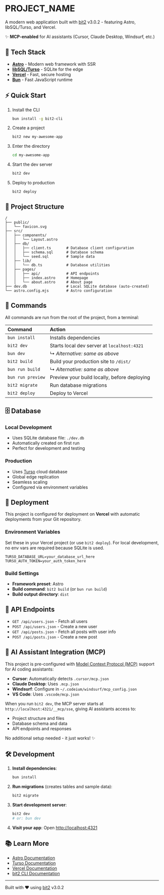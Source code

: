 # PROJECT_NAME

A modern web application built with [bit2](https://github.com/bitbons-ai/bit2) v3.0.2 - featuring Astro, libSQL/Turso, and Vercel.

✨ **MCP-enabled** for AI assistants (Cursor, Claude Desktop, Windsurf, etc.)

## 🚀 Tech Stack

- **[Astro](https://astro.build/)** - Modern web framework with SSR
- **[libSQL/Turso](https://turso.tech/)** - SQLite for the edge 
- **[Vercel](https://vercel.com/)** - Fast, secure hosting
- **[Bun](https://bun.sh/)** - Fast JavaScript runtime

## ⚡ Quick Start

1. Install the CLI

   ```bash
   bun install -g bit2-cli
   ```

2. Create a project

   ```bash
   bit2 new my-awesome-app
   ```

3. Enter the directory

   ```bash
   cd my-awesome-app
   ```

4. Start the dev server

   ```bash
   bit2 dev
   ```

5. Deploy to production

   ```bash
   bit2 deploy
   ```

## 📁 Project Structure

```
/
├── public/
│   └── favicon.svg
├── src/
│   ├── components/
│   │   └── Layout.astro
│   ├── db/
│   │   ├── client.ts       # Database client configuration
│   │   ├── schema.sql      # Database schema
│   │   └── seed.sql        # Sample data
│   ├── lib/
│   │   └── db.ts           # Database utilities
│   ├── pages/
│   │   ├── api/            # API endpoints
│   │   ├── index.astro     # Homepage
│   │   └── about.astro     # About page
├── dev.db                  # Local SQLite database (auto-created)
└── astro.config.mjs        # Astro configuration
```

## 🧞 Commands

All commands are run from the root of the project, from a terminal:

| Command                | Action                                           |
| :----------------------| :----------------------------------------------- |
| `bun install`          | Installs dependencies                            |
| `bit2 dev`             | Starts local dev server at `localhost:4321`     |
| `bun dev`          | ↳ _Alternative: same as above_                   |
| `bit2 build`           | Build your production site to `/dist/`          |
| `bun run build`        | ↳ _Alternative: same as above_                   |
| `bun run preview`      | Preview your build locally, before deploying    |
| `bit2 migrate`         | Run database migrations                          |
| `bit2 deploy`          | Deploy to Vercel                                 |

## 🗄️ Database

### Local Development
- Uses SQLite database file: `./dev.db`
- Automatically created on first run
- Perfect for development and testing

### Production
- Uses [Turso](https://turso.tech/) cloud database
- Global edge replication
- Seamless scaling
- Configured via environment variables

## 🚀 Deployment

This project is configured for deployment on **Vercel** with automatic deployments from your Git repository.

### Environment Variables

Set these in your Vercel project (or use `bit2 deploy`). For local development, no env vars are required because SQLite is used.

```
TURSO_DATABASE_URL=your_database_url_here
TURSO_AUTH_TOKEN=your_auth_token_here
```

### Build Settings

- **Framework preset**: Astro
- **Build command**: `bit2 build` (or `bun run build`)
- **Build output directory**: `dist`

## 📖 API Endpoints

- `GET /api/users.json` - Fetch all users
- `POST /api/users.json` - Create a new user
- `GET /api/posts.json` - Fetch all posts with user info
- `POST /api/posts.json` - Create a new post

## 🤖 AI Assistant Integration (MCP)

This project is pre-configured with [Model Context Protocol (MCP)](https://github.com/morinokami/astro-mcp) support for AI coding assistants:

- **Cursor**: Automatically detects `.cursor/mcp.json`
- **Claude Desktop**: Uses `.mcp.json`  
- **Windsurf**: Configure in `~/.codeium/windsurf/mcp_config.json`
- **VS Code**: Uses `.vscode/mcp.json`

When you run `bit2 dev`, the MCP server starts at `http://localhost:4321/__mcp/sse`, giving AI assistants access to:
- Project structure and files
- Database schema and data
- API endpoints and responses

No additional setup needed - it just works! ✨

## 🛠️ Development

1. **Install dependencies**:
   ```bash
   bun install
   ```

2. **Run migrations** (creates tables and sample data):
   ```bash
   bit2 migrate
   ```

3. **Start development server**:
   ```bash
   bit2 dev
   # or: bun dev
   ```

4. **Visit your app**: Open [http://localhost:4321](http://localhost:4321)

## 📚 Learn More

- [Astro Documentation](https://docs.astro.build)
- [Turso Documentation](https://docs.turso.tech)
- [Vercel Documentation](https://vercel.com/docs)
- [bit2 CLI Documentation](https://github.com/bitbons-ai/bit2)

---

Built with ❤️ using [bit2](https://github.com/bitbons-ai/bit2) v3.0.2
